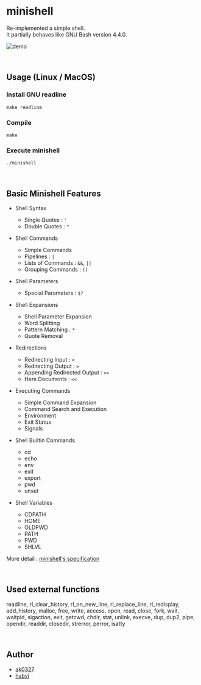# minishell
Re-implemented a simple shell.  
It partially behaves like GNU Bash version 4.4.0.  

![demo](images/demo.gif)

<br>

## Usage (Linux / MacOS)

### Install GNU readline
```shell
make readline
```

### Compile
```shell
make
```

### Execute minishell
```shell
./minishell
```

<br>

## Basic Minishell Features
- Shell Syntax
  - Single Quotes : `'`
  - Double Quotes : `"`

- Shell Commands
  - Simple Commands
  - Pipelines : `|`
  - Lists of Commands : `&&`, `||`
  - Grouping Commands : `()`

- Shell Parameters
  - Special Parameters :  `$?`

- Shell Expansions
  - Shell Parameter Expansion
  - Word Splitting
  - Pattern Matching : `*`
  - Quote Removal

- Redirections
  - Redirecting Input : `<`
  - Redirecting Output : `>`
  - Appending Redirected Output : `>>`
  - Here Documents : `<<`

- Executing Commands
  - Simple Command Expansion
  - Command Search and Execution
  - Environment
  - Exit Status
  - Signals

- Shell Builtin Commands
  - cd
  - echo
  - env
  - exit
  - export
  - pwd
  - unset

- Shell Variables
  - CDPATH
  - HOME
  - OLDPWD
  - PATH
  - PWD
  - SHLVL

More detail : [minishell's specification](https://github.com/habvi/42_minishell/wiki/minishell's-specification)

<br>

## Used external functions
readline, rl_clear_history, rl_on_new_line, rl_replace_line, rl_redisplay, add_history, malloc, free, write, access, open, read, close, fork, wait, waitpid, sigaction, exit, getcwd, chdir, stat, unlink, execve, dup, dup2, pipe, opendir, readdir, closedir, strerror, perror, isatty

<br>

## Author
- [ak0327](https://github.com/ak0327)
- [habvi](https://github.com/habvi)